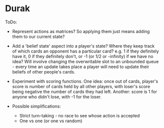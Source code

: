 # Durak

ToDo:

- Represent actions as matrices? So applying them just means adding them to our current state?

- Add a 'belief state' aspect into a player's state? Where they keep track of which cards an opponent has a
particular card? e.g. 1 if they definitely have it, 0 if they definitely don't, or -1 (or 1/2 or -infinity) if we
have no idea? Will involve changing the overwritable slot to an unbounded queue - every time an update takes place
a player will need to update their beliefs of other people's cards.

- Experiment with scoring functions. One idea: once out of cards, player's score is number of cards held by all other
players, with loser's score being negative the number of cards they had left. Another: score is 1 for anyone who
didn't lose, with -1 for the loser.

- Possible simplifications:
  - Strict turn-taking - no race to see whose action is accepted
  - One vs one (or one vs random)
